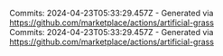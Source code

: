 Commits: 2024-04-23T05:33:29.457Z - Generated via https://github.com/marketplace/actions/artificial-grass
<br>
Commits: 2024-04-23T05:33:29.457Z - Generated via https://github.com/marketplace/actions/artificial-grass
<br>
